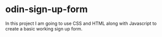 # odin-sign-up-form

In this project I am going to use CSS and HTML along with Javascript to create a basic working sign up form.